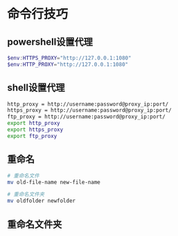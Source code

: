 # 命令行技巧

<!--more-->


## powershell设置代理
```powershell
$env:HTTPS_PROXY="http://127.0.0.1:1080"
$env:HTTP_PROXY="http://127.0.0.1:1080"
```

## shell设置代理
```bash
http_proxy = http://username:password@proxy_ip:port/
https_proxy = http://username:password@proxy_ip:port/
ftp_proxy = http://username:password@proxy_ip:port/
export http_proxy
export https_proxy
export ftp_proxy

```

## 重命名

```bash
# 重命名文件
mv old-file-name new-file-name

# 重命名文件夹
mv oldfolder newfolder
```

## 重命名文件夹

```bash

```
